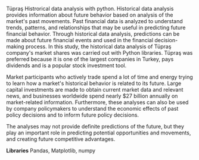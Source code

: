 Tüpraş Histrorical data analysis with python.
Historical data analysis provides information about future behavior based on analysis of the market's past movements. Past financial data is analyzed to understand trends, patterns, and relationships that may be useful in predicting future financial behavior. Through historical data analysis, predictions can be made about future financial events and used in the financial decision-making process. In this study, the historical data analysis of Tüpraş company's market shares was carried out with Python libraries. Tüpraş was preferred because it is one of the largest companies in Turkey, pays dividends and is a popular stock investment tool.

Market participants who actively trade spend a lot of time and energy trying to learn how a market's historical behavior is related to its future. Large capital investments are made to obtain current market data and relevant news, and businesses worldwide spend nearly $27 billion annually on market-related information. Furthermore, these analyses can also be used by company policymakers to understand the economic effects of past policy decisions and to inform future policy decisions.

The analyses may not provide definite predictions of the future, but they play an important role in predicting potential opportunities and movements, and creating future competitive advantages.

**Libraries**
Pandas, Matplotlib, numpy
